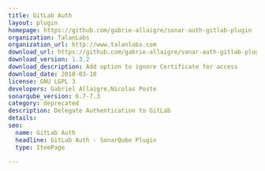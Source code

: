 ```yaml
---
title: GitLab Auth
layout: plugin
homepage: https://github.com/gabrie-allaigre/sonar-auth-gitlab-plugin
organization: TalanLabs
organization_url: http://www.talanlabs.com
download_url: https://github.com/gabrie-allaigre/sonar-auth-gitlab-plugin/releases/download/1.3.2/sonar-auth-gitlab-plugin-1.3.2.jar
download_version: 1.3.2
download_description: Add option to ignore Certificate for access
download_date: 2018-03-10
license: GNU LGPL 3
developers: Gabriel Allaigre,Nicolas Poste
sonarqube_version: 6.7-7.3
category: deprecated
description: Delegate Authentication to GitLab
details: 
seo: 
  name: GitLab Auth
  headline: GitLab Auth - SonarQube Plugin
  type: ItemPage

---
```

